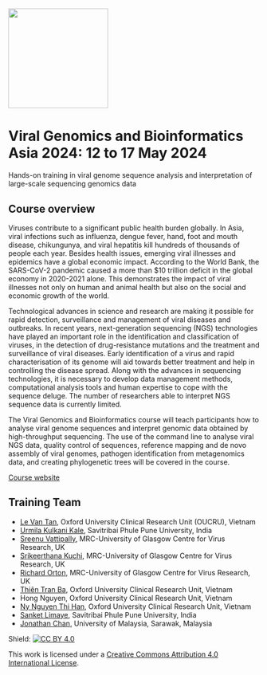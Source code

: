 # <img src="https://coursesandconferences.wellcomeconnectingscience.org/wp-content/themes/wcc_courses_and_conferences/dist/assets/svg/logo.svg" width="200" height="200">

# Viral Genomics and Bioinformatics Asia 2024: 12 to 17 May 2024
Hands-on training in viral genome sequence analysis and interpretation of large-scale sequencing genomics data

## Course overview

Viruses contribute to a significant public health burden globally. In Asia, viral infections such as influenza, dengue fever, hand, foot and mouth disease, chikungunya, and viral hepatitis kill hundreds of thousands of people each year.  Besides health issues, emerging viral illnesses and epidemics have a global economic impact. According to the World Bank, the SARS-CoV-2 pandemic caused a more than $10 trillion deficit in the global economy in 2020-2021 alone. This demonstrates the impact of viral illnesses not only on human and animal health but also on the social and economic growth of the world.

Technological advances in science and research are making it possible for rapid detection, surveillance and management of viral diseases and outbreaks. In recent years, next-generation sequencing (NGS) technologies have played an important role in the identification and classification of viruses, in the detection of drug-resistance mutations and the treatment and surveillance of viral diseases. Early identification of a virus and rapid characterisation of its genome will aid towards better treatment and help in controlling the disease spread. Along with the advances in sequencing technologies, it is necessary to develop data management methods, computational analysis tools and human expertise to cope with the sequence deluge. The number of researchers able to interpret NGS sequence data is currently limited.   

The Viral Genomics and Bioinformatics course will teach participants how to analyse viral genome sequences and interpret genomic data obtained by high-throughput sequencing. The use of the command line to analyse viral NGS data, quality control of sequences, reference mapping and de novo assembly of viral genomes, pathogen identification from metagenomics data, and creating phylogenetic trees will be covered in the course.

[Course website](https://coursesandconferences.wellcomeconnectingscience.org/event/viral-genomics-and-bioinformatics-asia-20240512/)

## Training Team

- [Le Van Tan](https://www.oucru.org/people/le-van-tan/), Oxford University Clinical Research Unit (OUCRU), Vietnam
- [Urmila Kulkani Kale](https://www.precisionmedicineforum.com/nordic-speakers-23/dr-urmila-kulkarni-kale/), Savitribai Phule Pune University, India
- [Sreenu Vattipally](https://www.gla.ac.uk/schools/infectionimmunity/staff/sreenuvattipally/), MRC-University of Glasgow Centre for Virus Research, UK
- [Srikeerthana Kuchi](https://www.gla.ac.uk/schools/infectionimmunity/staff/srikeerthanakuchi/), MRC-University of Glasgow Centre for Virus Research, UK
- [Richard Orton](https://www.gla.ac.uk/researchinstitutes/iii/staff/richardorton/), MRC-University of Glasgow Centre for Virus Research, UK
- [Thiên Tran Ba](https://orcid.org/0009-0007-2964-7747), Oxford University Clinical Research Unit, Vietnam
- Hong Nguyen, Oxford University Clinical Research Unit, Vietnam
- [Ny Nguyen Thi Han](https://orcid.org/0000-0002-9833-2921), Oxford University Clinical Research Unit, Vietnam
- [Sanket Limaye](https://www.linkedin.com/in/sanket-limaye-2551b6105/?utm_source=share&utm_campaign=share_via&utm_content=profile&utm_medium=android_app), Savitribai Phule Pune University, India
- [Jonathan Chan](https://www.linkedin.com/in/jonathan-chan-669129120/), University of Malaysia, Sarawak, Malaysia

Shield: [![CC BY 4.0][cc-by-shield]][cc-by]

This work is licensed under a
[Creative Commons Attribution 4.0 International License][cc-by].

[cc-by]: http://creativecommons.org/licenses/by/4.0/
[cc-by-image]: https://i.creativecommons.org/l/by/4.0/88x31.png
[cc-by-shield]: https://img.shields.io/badge/License-CC%20BY%204.0-lightgrey.svg
